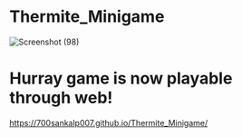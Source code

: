 # Thermite_Minigame
![Screenshot (98)](https://user-images.githubusercontent.com/98390626/158034202-bb7d6c06-2b93-4115-a2a4-3251366660c6.png)
# Hurray game is now playable through web!
https://700sankalp007.github.io/Thermite_Minigame/
